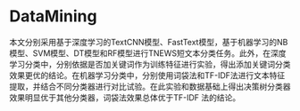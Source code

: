 # DataMining
本文分别采用基于深度学习的TextCNN模型、FastText模型，基于机器学习的NB模型、SVM模型、DT模型和RF模型进行TNEWS短文本分类任务。此外，在深度学习分类中，分别依据是否加关键词作为训练特征进行实验，得出添加关键词分类效果更优的结论。在机器学习分类中，分别使用词袋法和TF-IDF法进行文本特征提取，并结合不同分类器进行对比试验。在此实验和数据基础上得出决策树分类器效果明显优于其他分类器，词袋法效果总体优于TF-IDF 法的结论。
